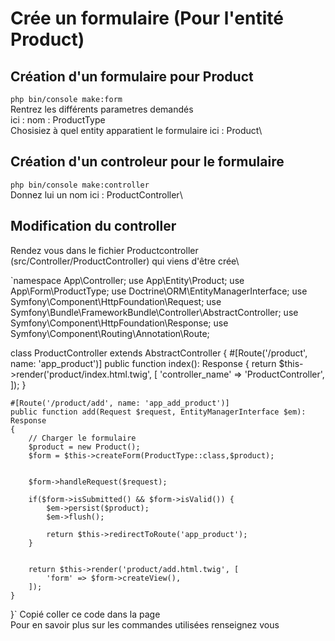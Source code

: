 # Crée un formulaire (Pour l'entité Product)
## Création d'un formulaire pour Product 
`php bin/console make:form`\
Rentrez les différents parametres demandés\
ici : nom : ProductType\
Chosisiez à quel entity apparatient le formulaire ici : Product\ 
## Création d'un controleur pour le formulaire
`php bin/console make:controller`\
Donnez lui un nom ici : ProductController\
## Modification du controller
Rendez vous dans le fichier Productcontroller (src/Controller/ProductController) qui viens d'être crée\

`namespace App\Controller;
use App\Entity\Product;
use App\Form\ProductType;
use Doctrine\ORM\EntityManagerInterface;
use Symfony\Component\HttpFoundation\Request;
use Symfony\Bundle\FrameworkBundle\Controller\AbstractController;
use Symfony\Component\HttpFoundation\Response;
use Symfony\Component\Routing\Annotation\Route;

class ProductController extends AbstractController
{
    #[Route('/product', name: 'app_product')]
    public function index(): Response
    {
        return $this->render('product/index.html.twig', [
            'controller_name' => 'ProductController',
        ]);
    }

    #[Route('/product/add', name: 'app_add_product')]
    public function add(Request $request, EntityManagerInterface $em): Response
    {
        // Charger le formulaire
        $product = new Product();
        $form = $this->createForm(ProductType::class,$product);


        $form->handleRequest($request);

        if($form->isSubmitted() && $form->isValid()) {
            $em->persist($product);
            $em->flush();

            return $this->redirectToRoute('app_product');
        }


        return $this->render('product/add.html.twig', [
            'form' => $form->createView(),
        ]);
    }


}`
Copié coller ce code dans la page\
Pour en savoir plus sur les commandes utilisées renseignez vous


